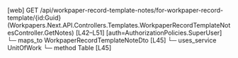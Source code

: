 [web] GET /api/workpaper-record-template-notes/for-workpaper-record-template/{id:Guid}  (Workpapers.Next.API.Controllers.Templates.WorkpaperRecordTemplateNotesController.GetNotes)  [L42–L51] [auth=AuthorizationPolicies.SuperUser]
  └─ maps_to WorkpaperRecordTemplateNoteDto [L45]
  └─ uses_service UnitOfWork
    └─ method Table [L45]

